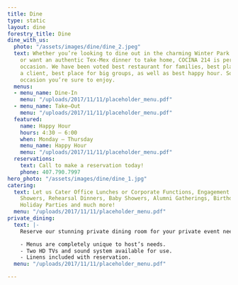 ```yaml
---
title: Dine
type: static
layout: dine
forestry_title: Dine
dine_with_us:
  photo: "/assets/images/dine/dine_2.jpeg"
  text: Whether you’re looking to dine out in the charming Winter Park Historic District,
    or want an authentic Tex-Mex dinner to take home, COCINA 214 is perfect for every
    occasion. We have been voted best restaurant for families, best place to bring
    a client, best place for big groups, as well as best happy hour. So whatever the
    occasion you’re sure to enjoy.
  menus:
  - menu_name: Dine-In
    menu: "/uploads/2017/11/11/placeholder_menu.pdf"
  - menu_name: Take–Out
    menu: "/uploads/2017/11/11/placeholder_menu.pdf"
  featured:
    name: Happy Hour
    hours: 4:30 – 6:00
    when: Monday – Thursday
    menu_name: Happy Hour
    menu: "/uploads/2017/11/11/placeholder_menu.pdf"
  reservations:
    text: Call to make a reservation today!
    phone: 407.790.7997
hero_photo: "/assets/images/dine/dine_1.jpg"
catering:
  text: Let us Cater Office Lunches or Corporate Functions, Engagement Parties, Bridal
    Showers, Rehearsal Dinners, Baby Showers, Alumni Gatherings, Birthdays, Anniversaries,
    Holiday Parties and much more!
  menu: "/uploads/2017/11/11/placeholder_menu.pdf"
private_dining:
  text: |-
    Reserve our stunning private dining room for your private event needs, from personal to business.

    - Menus are completely unique to host’s needs.
    - Two HD TVs and sound system available for use.
    - Linens included with reservation.
  menu: "/uploads/2017/11/11/placeholder_menu.pdf"

---
```

